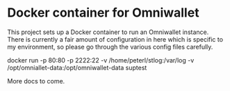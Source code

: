 Docker container for Omniwallet
===================================

This project sets up a Docker container to run an Omniwallet instance. There is currently a fair amount of configuration in here which is specific to my environment, so please go through the various config files carefully.



docker run -p 80:80 -p 2222:22 -v /home/peterl/stlog:/var/log -v /opt/omniallet-data:/opt/omniwallet-data suptest


More docs to come.
